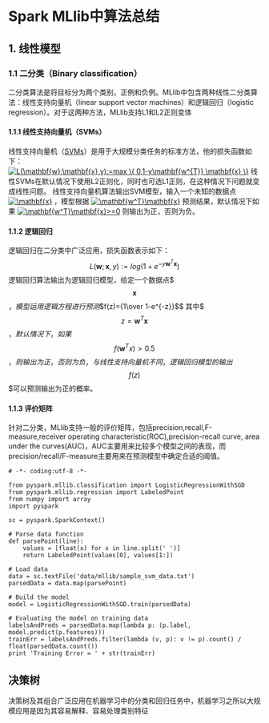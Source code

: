 # Spark MLlib中算法总结

## 1. 线性模型  
### 1.1 二分类（Binary classification）  
二分类算法是将目标分为两个类别，正例和负例。MLlib中包含两种线性二分类算法：线性支持向量机（linear support vector machines）和逻辑回归（logistic regression）。对于这两种方法，MLlib支持L1和L2正则变体  

#### 1.1.1 线性支持向量机（SVMs）  
线性支持向量机（[SVMs](https://en.wikipedia.org/wiki/Support_vector_machine#Linear_SVM)）是用于大规模分类任务的标准方法，他的损失函数如下：
<a href="https://www.codecogs.com/eqnedit.php?latex=L(\mathbf{w};\mathbf{x},y):=max&space;\{&space;0,1-y\mathbf{w^{T}}&space;\mathbf{x}&space;\}" target="_blank"><img src="https://latex.codecogs.com/gif.latex?L(\mathbf{w};\mathbf{x},y):=max&space;\{&space;0,1-y\mathbf{w^{T}}&space;\mathbf{x}&space;\}" title="L(\mathbf{w};\mathbf{x},y):=max \{ 0,1-y\mathbf{w^{T}} \mathbf{x} \}" /></a>
线性SVMs在默认情况下使用L2正则化，同时也可选L1正则，在这种情况下问题就变成线性问题。 
线性支持向量机算法输出SVM模型，输入一个未知的数据点
<a href="https://www.codecogs.com/eqnedit.php?latex=\mathbf{x}" target="_blank"><img src="https://latex.codecogs.com/gif.latex?\mathbf{x}" title="\mathbf{x}" /></a>
，模型根据
<a href="https://www.codecogs.com/eqnedit.php?latex=\mathbf{w^T}\mathbf{x}" target="_blank"><img src="https://latex.codecogs.com/gif.latex?\mathbf{w^T}\mathbf{x}" title="\mathbf{w^T}\mathbf{x}" /></a>
预测结果，默认情况下如果
<a href="https://www.codecogs.com/eqnedit.php?latex=\mathbf{w^T}\mathbf{x}>=0" target="_blank"><img src="https://latex.codecogs.com/gif.latex?\mathbf{w^T}\mathbf{x}>=0" title="\mathbf{w^T}\mathbf{x}>=0" /></a>
则输出为正，否则为负。

#### 1.1.2 逻辑回归
逻辑回归在二分类中广泛应用，损失函数表示如下：$$L(\mathbf{w};\mathbf{x},y):=log(1+e^{-y\mathbf{w}^T \mathbf{x}})$$
逻辑回归算法输出为逻辑回归模型，给定一个数据点$$$\mathbf{x}$$$，模型运用逻辑方程进行预测$$f(z)={1\over 1-e^{-z}}$$
其中$$$z=\mathbf{w}^T \mathbf{x}$$$，默认情况下，如果$$$f(\mathbf w^Tx)>0.5$$$，则输出为正，否则为负，与线性支持向量机不同，逻辑回归模型的输出$$$f(z)$$$可以预测输出为正的概率。

#### 1.1.3 评价矩阵
针对二分类，MLlib支持一般的评价矩阵，包括precision,recall,F-measure,receiver operating characteristic(ROC),precision-recall curve, area under the curves(AUC)，AUC主要用来比较多个模型之间的表现，而precision/recall/F-measure主要用来在预测模型中确定合适的阈值。

```
# -*- coding:utf-8 -*-

from pyspark.mllib.classification import LogisticRegressionWithSGD
from pyspark.mllib.regression import LabeledPoint
from numpy import array
import pyspark

sc = pyspark.SparkContext()

# Parse data function
def parsePoint(line):
    values = [float(x) for x in line.split(' ')]
    return LabeledPoint(values[0], values[1:])

# Load data
data = sc.textFile('data/mllib/sample_svm_data.txt')
parsedData = data.map(parsePoint)

# Build the model
model = LogisticRegressionWithSGD.train(parsedData)

# Evaluating the model on training data
labelsAndPreds = parsedData.map(lambda p: (p.label, model.predict(p.features)))
trainErr = labelsAndPreds.filter(lambda (v, p): v != p).count() / float(parsedData.count())
print 'Training Error = ' + str(trainErr)
```


## 决策树
决策树及其组合广泛应用在机器学习中的分类和回归任务中，机器学习之所以大规模应用是因为其容易解释、容易处理类别特征


